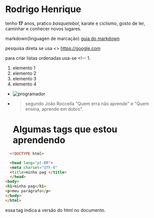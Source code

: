 # Rodrigo Henrique
tenho **17** anos, pratico _basquetebol_, karate e ciclismo, gosto de ler, caminhar e conhecer novos lugares.

markdown(linguagen de marcação)
[guia do markdown](https://docs.pipz.com/central-de-ajuda/learning-center/guia-basico-de-markdown#open)

pesquisa direta se usa <> <https://google.com>

para criar listas ordenadas usa-se <!-- 1.

1. elemento 1
2. elemento 2
3. elemento 3
4. elemento 4

- ![programador](https://www.lhommetendance.fr/wp-content/uploads/2017/04/outil-informatiques-615x410.jpg)
- >segundo João Roccella "Quem erra não aprende" e "Quem ensina, aprende em dobro".


  # Algumas tags que estou aprendendo

  
```html
  <!DOCTYPE html>

  <head lang="pt-BR">
  <meta charset="UTF-8"
  <title>minha pag </title>
  </head>
<body>
<h1>minha pag</h1>
<p>meu parágrafo</p>
</body>
</html>
 ```
  essa tag indica a versão do html no documento. 
